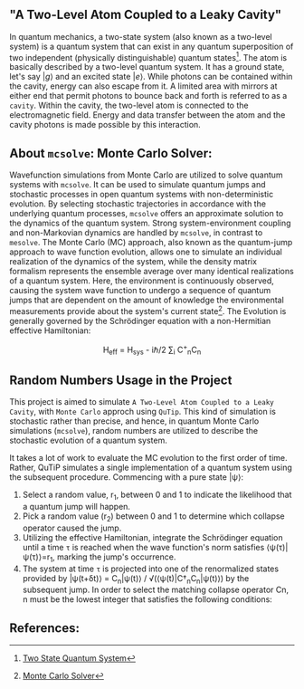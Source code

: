 ## "A Two-Level Atom Coupled to a Leaky Cavity"
In quantum mechanics, a two-state system (also known as a two-level system) is a quantum system that can exist in any quantum superposition of two independent (physically distinguishable) quantum states[^1].  The atom is basically described by a two-level quantum system. It has a ground state, let's say $\left| g \right\rangle$ and an excited state $\left| e \right\rangle$. While photons can be contained within the cavity, energy can also escape from it. A limited area with mirrors at either end that permit photons to bounce back and forth is referred to as a `cavity`. Within the cavity, the two-level atom is connected to the electromagnetic field. Energy and data transfer between the atom and the cavity photons is made possible by this interaction.

## About `mcsolve`: Monte Carlo Solver:
Wavefunction simulations from Monte Carlo are utilized to solve quantum systems with `mcsolve`. It can be used to simulate quantum jumps and stochastic processes in open quantum systems with non-deterministic evolution. By selecting stochastic trajectories in accordance with the underlying quantum processes, `mcsolve` offers an approximate solution to the dynamics of the quantum system. Strong system-environment coupling and non-Markovian dynamics are handled by `mcsolve`, in contrast to `mesolve`.
The Monte Carlo (MC) approach, also known as the quantum-jump approach to wave function evolution, allows one to simulate an individual realization of the dynamics of the system, while the density matrix formalism represents the ensemble average over many identical realizations of a quantum system. Here, the environment is continuously observed, causing the system wave function to undergo a sequence of quantum jumps that are dependent on the amount of knowledge the environmental measurements provide about the system's current state[^2]. The Evolution is generally governed by the Schrödinger equation with a non-Hermitian effective Hamiltonian:
<center>

H<sub>eff</sub> = H<sub>sys</sub> - iℏ/2 ∑<sub>i</sub> C<sup>+</sup><sub>n</sub>C<sub>n</sub>

</center>


## Random Numbers Usage in the Project
This project is aimed to simulate `A Two-Level Atom Coupled to a Leaky Cavity`, with `Monte Carlo` approch using `QuTip`. This kind of simulation is stochastic rather than precise, and hence, in quantum Monte Carlo simulations (`mcsolve`), random numbers are utilized to describe the stochastic evolution of a quantum system.

It takes a lot of work to evaluate the MC evolution to the first order of time. Rather, QuTiP simulates a single implementation of a quantum system using the subsequent procedure. Commencing with a pure state |ψ⟩:

1. Select a random value, r<sub>1</sub>, between 0 and 1 to indicate the likelihood that a quantum jump will happen.
2. Pick a random value (r<sub>2</sub>) between 0 and 1 to determine which collapse operator caused the jump.
3. Utilizing the effective Hamiltonian, integrate the Schrödinger equation until a time `τ` is reached when the wave function's norm satisfies ⟨ψ(τ)|ψ(τ)⟩=r<sub>1</sub>, marking the jump's occurrence.
4. The system at time `τ` is projected into one of the renormalized states provided by |ψ(t+δt)⟩ = C<sub>n</sub>|ψ(t)⟩ / √(⟨ψ(t)|C†<sub>n</sub>C<sub>n</sub>|ψ(t)⟩) by the subsequent jump. In order to select the matching collapse operator Cn, n must be the lowest integer that satisfies the following conditions:

## References:

[^1]: [Two State Quantum System](https://en.wikipedia.org/wiki/Two-state_quantum_system#:~:text=In%20quantum%20mechanics%2C%20a%20two,a%20system%20is%20two%2Ddimensional.)

[^2]: [Monte Carlo Solver](https://qutip.org/docs/latest/guide/dynamics/dynamics-monte.html)